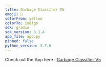 ```yaml
---
title: Garbage Classifer V5
emoji: 🚮
colorFrom: yellow
colorTo: indigo
sdk: gradio
sdk_version: 3.1.4
app_file: app.py
pinned: false
python_version: 3.7.6
---
```


Check out the App here : [Garbage Classifier V5](https://huggingface.co/spaces/Dinoking/Garbage-Classifier-V5)
